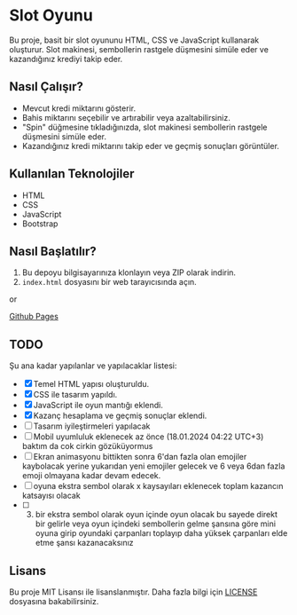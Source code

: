 # Slot Oyunu

Bu proje, basit bir slot oyununu HTML, CSS ve JavaScript kullanarak oluşturur. Slot makinesi, sembollerin rastgele düşmesini simüle eder ve kazandığınız krediyi takip eder.

## Nasıl Çalışır?

- Mevcut kredi miktarını gösterir.
- Bahis miktarını seçebilir ve artırabilir veya azaltabilirsiniz.
- "Spin" düğmesine tıkladığınızda, slot makinesi sembollerin rastgele düşmesini simüle eder.
- Kazandığınız kredi miktarını takip eder ve geçmiş sonuçları görüntüler.

## Kullanılan Teknolojiler

- HTML
- CSS
- JavaScript
- Bootstrap

## Nasıl Başlatılır?

1. Bu depoyu bilgisayarınıza klonlayın veya ZIP olarak indirin.
2. `index.html` dosyasını bir web tarayıcısında açın.

or

[Github Pages](https://battincik.github.io/basic-slots-game/)

## TODO

Şu ana kadar yapılanlar ve yapılacaklar listesi:

- [x] Temel HTML yapısı oluşturuldu.
- [x] CSS ile tasarım yapıldı.
- [x] JavaScript ile oyun mantığı eklendi.
- [x] Kazanç hesaplama ve geçmiş sonuçlar eklendi.
- [ ] Tasarım iyileştirmeleri yapılacak
- [ ] Mobil uyumluluk eklenecek az önce (18.01.2024 04:22 UTC+3) baktım da cok cirkin gözüküyormus
- [ ] Ekran animasyonu bittikten sonra 6'dan fazla olan emojiler kaybolacak yerine yukarıdan yeni emojiler gelecek ve 6 veya 6dan fazla emoji olmayana kadar devam edecek.
- [ ] oyuna ekstra sembol olarak x kaysayıları eklenecek toplam kazancın katsayısı olacak
- [ ] 3. bir ekstra sembol olarak oyun içinde oyun olacak bu sayede direkt bir gelirle veya oyun içindeki sembollerin gelme şansına göre mini oyuna girip oyundaki çarpanları toplayıp daha yüksek çarpanları elde etme şansı kazanacaksınız

## Lisans

Bu proje MIT Lisansı ile lisanslanmıştır. Daha fazla bilgi için [LICENSE](LICENSE) dosyasına bakabilirsiniz.
